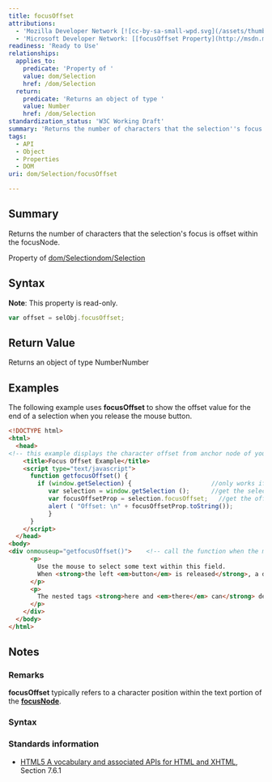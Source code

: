 ```yaml
---
title: focusOffset
attributions:
  - 'Mozilla Developer Network [![cc-by-sa-small-wpd.svg](/assets/thumb/8/8c/cc-by-sa-small-wpd.svg/120px-cc-by-sa-small-wpd.svg.png)](http://creativecommons.org/licenses/by-sa/3.0/us/): [[Selection.focusOffset](https://developer.mozilla.org/en-US/docs/Web/API/Selection.focusOffset) Article]'
  - 'Microsoft Developer Network: [[focusOffset Property](http://msdn.microsoft.com/en-us/library/ie/ff974691(v=vs.85).aspx) Article]'
readiness: 'Ready to Use'
relationships:
  applies_to:
    predicate: 'Property of '
    value: dom/Selection
    href: /dom/Selection
  return:
    predicate: 'Returns an object of type '
    value: Number
    href: /dom/Selection
standardization_status: 'W3C Working Draft'
summary: 'Returns the number of characters that the selection''s focus is offset within the focusNode.'
tags:
  - API
  - Object
  - Properties
  - DOM
uri: dom/Selection/focusOffset

---
```

## <span>Summary</span>

Returns the number of characters that the selection's focus is offset within the focusNode.

Property of [dom/Selection](/dom/Selection)[dom/Selection](/dom/Selection)

## <span>Syntax</span>

**Note**: This property is read-only.

``` js
var offset = selObj.focusOffset;
```

## <span>Return Value</span>

Returns an object of type NumberNumber

## <span>Examples</span>

The following example uses **focusOffset** to show the offset value for the end of a selection when you release the mouse button.

``` html
<!DOCTYPE html>
<html>
  <head>
<!-- this example displays the character offset from anchor node of your selection-->
    <title>Focus Offset Example</title>
    <script type="text/javascript">
      function getfocusOffset() {
        if (window.getSelection) {                      //only works if supported
           var selection = window.getSelection ();      //get the selection object
           var focusOffsetProp = selection.focusOffset;   //get the offset
           alert ( "Offset: \n" + focusOffsetProp.toString());
           }
      }
    </script>
  </head>
<body>
<div onmouseup="getfocusOffset()">    <!-- call the function when the mouse button is released -->
      <p>
        Use the mouse to select some text within this field.
        When <strong>the left <em>button</em> is released</strong>, a dialog box appears with the anchor offset.
      </p>
      <p>
        The nested tags <strong>here and <em>there</em> can</strong> demonstrate different offsets as well.
      </p>
    </div>
  </body>
</html>
```

## <span>Notes</span>

### <span>Remarks</span>

**focusOffset** typically refers to a character position within the text portion of the [**focusNode**](/dom/Selection/focusNode).

### <span>Syntax</span>

### <span>Standards information</span>

-   [HTML5 A vocabulary and associated APIs for HTML and XHTML](http://go.microsoft.com/fwlink/p/?linkid=221374), Section 7.6.1
